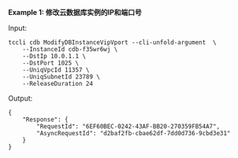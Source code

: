 **Example 1: 修改云数据库实例的IP和端口号**



Input: 

```
tccli cdb ModifyDBInstanceVipVport --cli-unfold-argument  \
    --InstanceId cdb-f35wr6wj \
    --DstIp 10.0.1.1 \
    --DstPort 1025 \
    --UniqVpcId 11357 \
    --UniqSubnetId 23789 \
    --ReleaseDuration 24
```

Output: 
```
{
    "Response": {
        "RequestId": "6EF60BEC-0242-43AF-BB20-270359FB54A7",
        "AsyncRequestId": "d2baf2fb-cbae62df-7dd0d736-9cbd3e31"
    }
}
```

